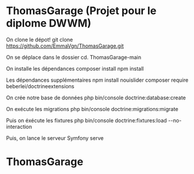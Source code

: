 # ThomasGarage (Projet pour le diplome DWWM)

On clone le dépot!
git clone https://github.com/EmmaVgn/ThomasGarage.git

On se déplace dans le dossier
cd. ThomasGarage-main

On installe les dépendances
composer install
npm install

Les dépendances supplémentaires
npm install nouislider
composer require beberlei/doctrineextensions

On crée notre base de données
php bin/console doctrine:database:create

On exécute les migrations
php bin/console doctrine:migrations:migrate

Puis on éxécute les fixtures
php bin/console doctrine:fixtures:load --no-interaction

Puis, on lance le serveur
Symfony serve

# ThomasGarage
